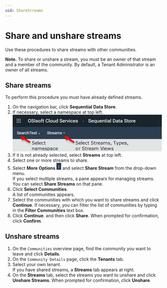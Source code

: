 ```yaml
---
uid: ShareStreams
---
```


# Share and unshare streams

Use these procedures to share streams with other communities.

**Note.** To share or unshare a stream, you must be an owner of that stream and a member of the community. By default, a Tenant Administrator is an owner of all streams.

## Share streams

To perform this procedure you must have already defined streams.

1. On the navigation bar, click **Sequential Data Store**.
2. If necessary, select a namespace at top left.<br>![](..\images\select-namespace-streams.png "Select a namespace and Streams")
3. If it is not already selected, select **Streams** at top left.
4. Select one or more streams to share.
5. Select **More Options** ![More Options](..\images\more-options.png "More Options") and select **Share Stream** from the drop-down menu.<br>If you select multiple streams, a pane appears for managing streams. You can select **Share Streams** on that pane.
6. Click **Select Communities**.<br>A list of communities appears.
8. Select the communities with which you want to share streams and click **Continue**. If necessary, you can filter the list of communities by typing in the **Filter Communities** text box.
9. Click **Continue**. and then click **Share**. When prompted for confirmation, click **Confirm**.

## Unshare streams

1. On the `Communities` overview page, find the community you want to leave and click **Details**.
2. On the `Community Details` page, click the **Tenants** tab.
3. Select your own tenant.<br>If you have shared streams, a **Streams** tab appears at right.
4. On the **Streams** tab, select the streams you want to unshare and click **Unshare Streams**. When prompted for confirmation, click **Unshare**.
